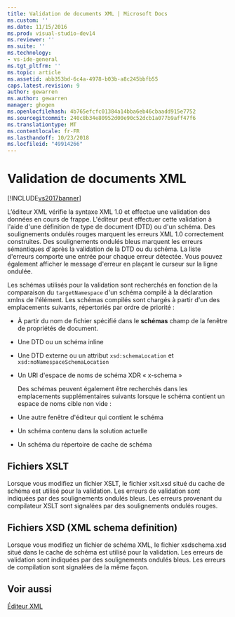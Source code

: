 ```yaml
---
title: Validation de documents XML | Microsoft Docs
ms.custom: ''
ms.date: 11/15/2016
ms.prod: visual-studio-dev14
ms.reviewer: ''
ms.suite: ''
ms.technology:
- vs-ide-general
ms.tgt_pltfrm: ''
ms.topic: article
ms.assetid: abb353bd-6c4a-4978-b03b-a8c245bbfb55
caps.latest.revision: 9
author: gewarren
ms.author: gewarren
manager: ghogen
ms.openlocfilehash: 4b765efcfc01384a14bba6eb46cbaadd915e7752
ms.sourcegitcommit: 240c8b34e80952d00e90c52dcb1a077b9aff47f6
ms.translationtype: MT
ms.contentlocale: fr-FR
ms.lasthandoff: 10/23/2018
ms.locfileid: "49914266"
---
```

# <a name="xml-document-validation"></a>Validation de documents XML
[!INCLUDE[vs2017banner](../includes/vs2017banner.md)]

  
L’éditeur XML vérifie la syntaxe XML 1.0 et effectue une validation des données en cours de frappe. L'éditeur peut effectuer cette validation à l'aide d'une définition de type de document (DTD) ou d'un schéma. Des soulignements ondulés rouges marquent les erreurs XML 1.0 correctement construites. Des soulignements ondulés bleus marquent les erreurs sémantiques d'après la validation de la DTD ou du schéma. La liste d'erreurs comporte une entrée pour chaque erreur détectée. Vous pouvez également afficher le message d'erreur en plaçant le curseur sur la ligne ondulée.  
  
 Les schémas utilisés pour la validation sont recherchés en fonction de la comparaison du `targetNamespace` d'un schéma compilé à la déclaration xmlns de l'élément. Les schémas compilés sont chargés à partir d'un des emplacements suivants, répertoriés par ordre de priorité :  
  
- À partir du nom de fichier spécifié dans le **schémas** champ de la fenêtre de propriétés de document.  
  
- Une DTD ou un schéma inline  
  
- Une DTD externe ou un attribut `xsd:schemaLocation` et `xsd:noNamespaceSchemaLocation`  
  
- Un URI d'espace de noms de schéma XDR « x-schema »  
  
  Des schémas peuvent également être recherchés dans les emplacements supplémentaires suivants lorsque le schéma contient un espace de noms cible non vide :  
  
- Une autre fenêtre d'éditeur qui contient le schéma  
  
- Un schéma contenu dans la solution actuelle  
  
- Un schéma du répertoire de cache de schéma  
  
## <a name="xslt-files"></a>Fichiers XSLT  
 Lorsque vous modifiez un fichier XSLT, le fichier xslt.xsd situé du cache de schéma est utilisé pour la validation. Les erreurs de validation sont indiquées par des soulignements ondulés bleus. Les erreurs provenant du compilateur XSLT sont signalées par des soulignements ondulés rouges.  
  
## <a name="xml-schema-xsd-files"></a>Fichiers XSD (XML schema definition)  
 Lorsque vous modifiez un fichier de schéma XML, le fichier xsdschema.xsd situé dans le cache de schéma est utilisé pour la validation. Les erreurs de validation sont indiquées par des soulignements ondulés bleus. Les erreurs de compilation sont signalées de la même façon.  
  
## <a name="see-also"></a>Voir aussi  
 [Éditeur XML](../xml-tools/xml-editor.md)



